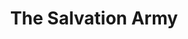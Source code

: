 ---
title: "The Salvation Army"
url: /san-diego/the-salvation-army-otay-mesa-road/
shop: Gebrauchtwaren
---